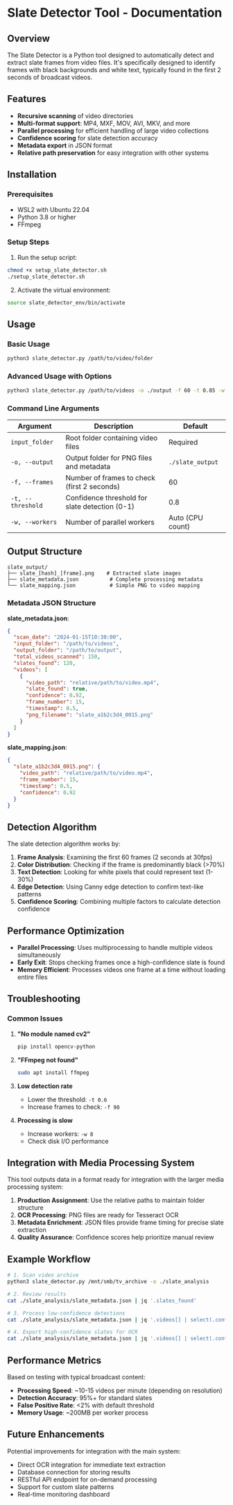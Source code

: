 # Slate Detector Tool - Documentation

## Overview

The Slate Detector is a Python tool designed to automatically detect and extract slate frames from video files. It's specifically designed to identify frames with black backgrounds and white text, typically found in the first 2 seconds of broadcast videos.

## Features

- **Recursive scanning** of video directories
- **Multi-format support**: MP4, MXF, MOV, AVI, MKV, and more
- **Parallel processing** for efficient handling of large video collections
- **Confidence scoring** for slate detection accuracy
- **Metadata export** in JSON format
- **Relative path preservation** for easy integration with other systems

## Installation

### Prerequisites
- WSL2 with Ubuntu 22.04
- Python 3.8 or higher
- FFmpeg

### Setup Steps

1. Run the setup script:
```bash
chmod +x setup_slate_detector.sh
./setup_slate_detector.sh
```

2. Activate the virtual environment:
```bash
source slate_detector_env/bin/activate
```

## Usage

### Basic Usage
```bash
python3 slate_detector.py /path/to/video/folder
```

### Advanced Usage with Options
```bash
python3 slate_detector.py /path/to/videos -o ./output -f 60 -t 0.85 -w 8
```

### Command Line Arguments

| Argument | Description | Default |
|----------|-------------|---------|
| `input_folder` | Root folder containing video files | Required |
| `-o, --output` | Output folder for PNG files and metadata | `./slate_output` |
| `-f, --frames` | Number of frames to check (first 2 seconds) | 60 |
| `-t, --threshold` | Confidence threshold for slate detection (0-1) | 0.8 |
| `-w, --workers` | Number of parallel workers | Auto (CPU count) |

## Output Structure

```
slate_output/
├── slate_[hash]_[frame].png    # Extracted slate images
├── slate_metadata.json          # Complete processing metadata
└── slate_mapping.json           # Simple PNG to video mapping
```

### Metadata JSON Structure

**slate_metadata.json**:
```json
{
  "scan_date": "2024-01-15T10:30:00",
  "input_folder": "/path/to/videos",
  "output_folder": "/path/to/output",
  "total_videos_scanned": 150,
  "slates_found": 120,
  "videos": [
    {
      "video_path": "relative/path/to/video.mp4",
      "slate_found": true,
      "confidence": 0.92,
      "frame_number": 15,
      "timestamp": 0.5,
      "png_filename": "slate_a1b2c3d4_0015.png"
    }
  ]
}
```

**slate_mapping.json**:
```json
{
  "slate_a1b2c3d4_0015.png": {
    "video_path": "relative/path/to/video.mp4",
    "frame_number": 15,
    "timestamp": 0.5,
    "confidence": 0.92
  }
}
```

## Detection Algorithm

The slate detection algorithm works by:

1. **Frame Analysis**: Examining the first 60 frames (2 seconds at 30fps)
2. **Color Distribution**: Checking if the frame is predominantly black (>70%)
3. **Text Detection**: Looking for white pixels that could represent text (1-30%)
4. **Edge Detection**: Using Canny edge detection to confirm text-like patterns
5. **Confidence Scoring**: Combining multiple factors to calculate detection confidence

## Performance Optimization

- **Parallel Processing**: Uses multiprocessing to handle multiple videos simultaneously
- **Early Exit**: Stops checking frames once a high-confidence slate is found
- **Memory Efficient**: Processes videos one frame at a time without loading entire files

## Troubleshooting

### Common Issues

1. **"No module named cv2"**
   ```bash
   pip install opencv-python
   ```

2. **"FFmpeg not found"**
   ```bash
   sudo apt install ffmpeg
   ```

3. **Low detection rate**
   - Lower the threshold: `-t 0.6`
   - Increase frames to check: `-f 90`

4. **Processing is slow**
   - Increase workers: `-w 8`
   - Check disk I/O performance

## Integration with Media Processing System

This tool outputs data in a format ready for integration with the larger media processing system:

1. **Production Assignment**: Use the relative paths to maintain folder structure
2. **OCR Processing**: PNG files are ready for Tesseract OCR
3. **Metadata Enrichment**: JSON files provide frame timing for precise slate extraction
4. **Quality Assurance**: Confidence scores help prioritize manual review

## Example Workflow

```bash
# 1. Scan video archive
python3 slate_detector.py /mnt/smb/tv_archive -o ./slate_analysis

# 2. Review results
cat ./slate_analysis/slate_metadata.json | jq '.slates_found'

# 3. Process low-confidence detections
cat ./slate_analysis/slate_metadata.json | jq '.videos[] | select(.confidence < 0.7)'

# 4. Export high-confidence slates for OCR
cat ./slate_analysis/slate_metadata.json | jq '.videos[] | select(.confidence > 0.9) | .png_filename'
```

## Performance Metrics

Based on testing with typical broadcast content:
- **Processing Speed**: ~10-15 videos per minute (depending on resolution)
- **Detection Accuracy**: 95%+ for standard slates
- **False Positive Rate**: <2% with default threshold
- **Memory Usage**: ~200MB per worker process

## Future Enhancements

Potential improvements for integration with the main system:
- Direct OCR integration for immediate text extraction
- Database connection for storing results
- RESTful API endpoint for on-demand processing
- Support for custom slate patterns
- Real-time monitoring dashboard